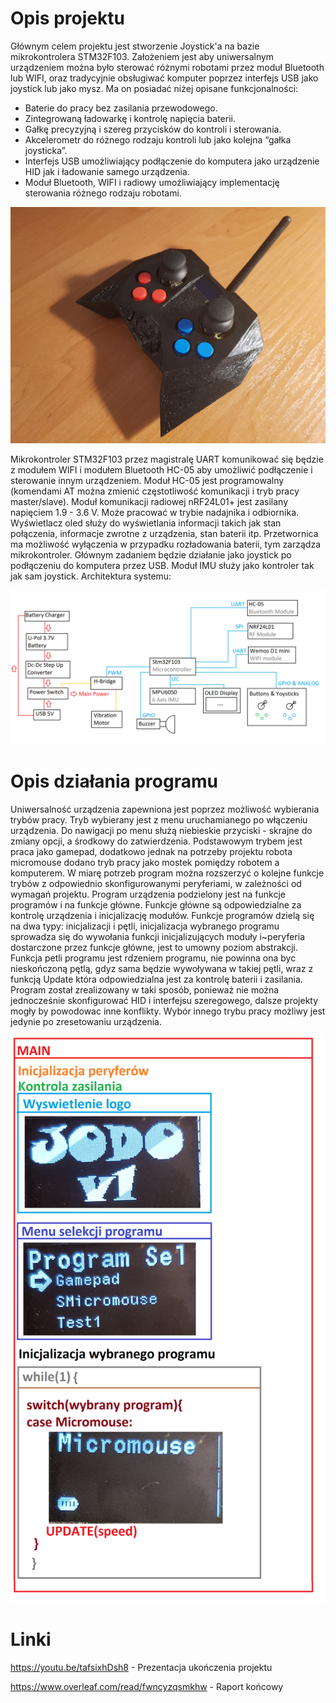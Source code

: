 # Opis projektu

Głównym celem projektu jest stworzenie Joystick'a na bazie mikrokontrolera STM32F103. Założeniem jest aby uniwersalnym urządzeniem można było sterować różnymi robotami przez moduł Bluetooth lub WIFI, oraz tradycyjnie obsługiwać komputer poprzez interfejs USB jako joystick lub jako mysz. Ma on posiadać niżej opisane funkcjonalności:

* Baterie do pracy bez zasilania przewodowego.
* Zintegrowaną ładowarkę i kontrolę napięcia baterii.
* Gałkę precyzyjną i  szereg przycisków do kontroli i sterowania.
* Akcelerometr do różnego rodzaju kontroli lub jako kolejna “gałka joysticka”.
* Interfejs USB umożliwiający podłączenie do komputera jako urządzenie HID jak i ładowanie samego urządzenia.
* Moduł Bluetooth, WIFI i radiowy umożliwiający implementację sterowania różnego rodzaju robotami.
 
![GitHub Logo](/sr_szablon_projekt/figures/calosc1.jpg)

Mikrokontroler STM32F103 przez magistralę UART komunikować się będzie z modułem WIFI i modułem Bluetooth HC-05 aby umożliwić podłączenie i sterowanie innym urządzeniem. Moduł HC-05 jest programowalny (komendami AT można zmienić częstotliwość komunikacji i tryb pracy master/slave). Moduł komunikacji radiowej nRF24L01+ jest zasilany napięciem 1.9 - 3.6 V. Może pracować w trybie nadajnika i odbiornika. Wyświetlacz oled służy do wyświetlania informacji takich jak stan połączenia, informacje zwrotne z urządzenia, stan baterii itp. Przetwornica ma możliwość wyłączenia w przypadku rozładowania baterii, tym zarządza mikrokontroler. Głównym zadaniem będzie działanie jako joystick po podłączeniu do komputera przez USB. Moduł IMU służy jako kontroler tak jak sam joystick. Architektura systemu:

![GitHub Logo](/sr_szablon_projekt/figures/Modules.PNG)

# Opis działania programu

Uniwersalność urządzenia zapewniona jest poprzez możliwość wybierania trybów pracy. Tryb wybierany jest z menu  uruchamianego po włączeniu urządzenia. Do nawigacji po menu służą niebieskie przyciski - skrajne do zmiany opcji, a środkowy do zatwierdzenia. Podstawowym trybem jest praca jako gamepad, dodatkowo jednak na potrzeby projektu robota micromouse dodano tryb pracy jako mostek pomiędzy robotem a komputerem. W miarę potrzeb program można rozszerzyć o kolejne funkcje trybów z odpowiednio skonfigurowanymi peryferiami, w zależności od wymagań projektu. Program urządzenia podzielony jest na funkcje programów i na funkcje główne. Funkcje główne są odpowiedzialne za kontrolę urządzenia i inicjalizację modułów. Funkcje programów dzielą się na dwa typy: inicjalizacji i pętli, inicjalizacja wybranego programu sprowadza się do wywołania funkcji inicjalizujących moduły i~peryferia dostarczone przez funkcje główne, jest to umowny poziom abstrakcji. Funkcja petli programu jest rdzeniem programu, nie powinna ona byc nieskończoną pętlą, gdyz sama będzie wywoływana w takiej pętli, wraz z funkcją Update która odpowiedzialna jest za kontrolę baterii i zasilania. Program został zrealizowany w taki sposób, ponieważ nie można jednocześnie skonfigurować HID i interfejsu szeregowego, dalsze projekty mogły by powodowac inne konflikty. Wybór innego trybu pracy możliwy jest jedynie po zresetowaniu urządzenia.

![GitHub Logo](/sr_szablon_projekt/figures/main.png)

# Linki 

https://youtu.be/tafsixhDsh8 - Prezentacja ukończenia projektu

https://www.overleaf.com/read/fwncyzqsmkhw - Raport końcowy
